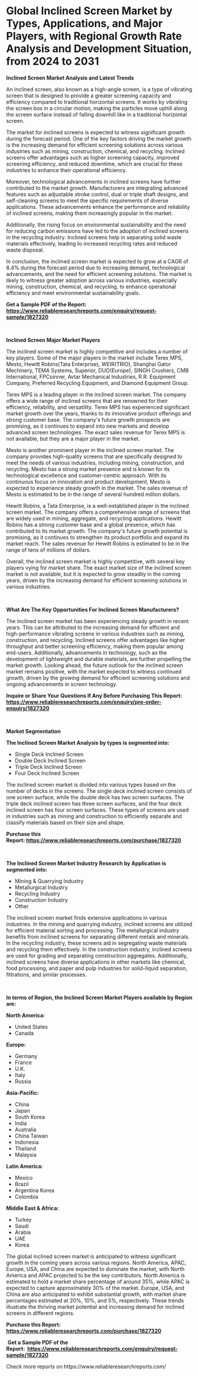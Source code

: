 <p><h1>Global Inclined Screen Market by Types, Applications, and Major Players, with Regional Growth Rate Analysis and Development Situation, from 2024 to 2031</h1></p><p><strong>Inclined Screen Market Analysis and Latest Trends</strong></p>
<p><p>An inclined screen, also known as a high-angle screen, is a type of vibrating screen that is designed to provide a greater screening capacity and efficiency compared to traditional horizontal screens. It works by vibrating the screen box in a circular motion, making the particles move uphill along the screen surface instead of falling downhill like in a traditional horizontal screen.</p><p>The market for inclined screens is expected to witness significant growth during the forecast period. One of the key factors driving the market growth is the increasing demand for efficient screening solutions across various industries such as mining, construction, chemical, and recycling. Inclined screens offer advantages such as higher screening capacity, improved screening efficiency, and reduced downtime, which are crucial for these industries to enhance their operational efficiency.</p><p>Moreover, technological advancements in inclined screens have further contributed to the market growth. Manufacturers are integrating advanced features such as adjustable stroke control, dual or triple shaft designs, and self-cleaning screens to meet the specific requirements of diverse applications. These advancements enhance the performance and reliability of inclined screens, making them increasingly popular in the market.</p><p>Additionally, the rising focus on environmental sustainability and the need for reducing carbon emissions have led to the adoption of inclined screens in the recycling industry. Inclined screens help in separating solid waste materials effectively, leading to increased recycling rates and reduced waste disposal.</p><p>In conclusion, the inclined screen market is expected to grow at a CAGR of 8.4% during the forecast period due to increasing demand, technological advancements, and the need for efficient screening solutions. The market is likely to witness greater adoption across various industries, especially mining, construction, chemical, and recycling, to enhance operational efficiency and meet environmental sustainability goals.</p></p>
<p><strong>Get a Sample PDF of the Report:&nbsp; <a href="https://www.reliableresearchreports.com/enquiry/request-sample/1827320">https://www.reliableresearchreports.com/enquiry/request-sample/1827320</a></strong></p>
<p>&nbsp;</p>
<p><strong>Inclined Screen Major Market Players</strong></p>
<p><p>The inclined screen market is highly competitive and includes a number of key players. Some of the major players in the market include Terex MPS, Mesto, Hewitt Robins(Tata Enterprise), WEIR(TRIO), Shanghai Gator Mechinery, TEMA Systems, Superior, DUO(Europe), SINGH Crushers, CMB International, FPCoinner, Avtar Mechanical Industries, R.R. Equipment Company, Preferred Recycling Equipment, and Diamond Equipment Group.</p><p>Terex MPS is a leading player in the inclined screen market. The company offers a wide range of inclined screens that are renowned for their efficiency, reliability, and versatility. Terex MPS has experienced significant market growth over the years, thanks to its innovative product offerings and strong customer base. The company's future growth prospects are promising, as it continues to expand into new markets and develop advanced screen technologies. The exact sales revenue for Terex MPS is not available, but they are a major player in the market.</p><p>Mesto is another prominent player in the inclined screen market. The company provides high-quality screens that are specifically designed to meet the needs of various industries, including mining, construction, and recycling. Mesto has a strong market presence and is known for its technological excellence and customer-centric approach. With its continuous focus on innovation and product development, Mesto is expected to experience steady growth in the market. The sales revenue of Mesto is estimated to be in the range of several hundred million dollars.</p><p>Hewitt Robins, a Tata Enterprise, is a well-established player in the inclined screen market. The company offers a comprehensive range of screens that are widely used in mining, aggregate, and recycling applications. Hewitt Robins has a strong customer base and a global presence, which has contributed to its market growth. The company's future growth potential is promising, as it continues to strengthen its product portfolio and expand its market reach. The sales revenue for Hewitt Robins is estimated to be in the range of tens of millions of dollars.</p><p>Overall, the inclined screen market is highly competitive, with several key players vying for market share. The exact market size of the inclined screen market is not available, but it is expected to grow steadily in the coming years, driven by the increasing demand for efficient screening solutions in various industries.</p></p>
<p>&nbsp;</p>
<p><strong>What Are The Key Opportunities For Inclined Screen Manufacturers?</strong></p>
<p><p>The inclined screen market has been experiencing steady growth in recent years. This can be attributed to the increasing demand for efficient and high-performance vibrating screens in various industries such as mining, construction, and recycling. Inclined screens offer advantages like higher throughput and better screening efficiency, making them popular among end-users. Additionally, advancements in technology, such as the development of lightweight and durable materials, are further propelling the market growth. Looking ahead, the future outlook for the inclined screen market remains positive, with the market expected to witness continued growth, driven by the growing demand for efficient screening solutions and ongoing advancements in screen technology.</p></p>
<p><strong>Inquire or Share Your Questions If Any Before Purchasing This Report: <a href="https://www.reliableresearchreports.com/enquiry/pre-order-enquiry/1827320">https://www.reliableresearchreports.com/enquiry/pre-order-enquiry/1827320</a></strong></p>
<p>&nbsp;</p>
<p><strong>Market Segmentation</strong></p>
<p><strong>The Inclined Screen Market Analysis by types is segmented into:</strong></p>
<p><ul><li>Single Deck Inclined Screen</li><li>Double Deck Inclined Screen</li><li>Triple Deck Inclined Screen</li><li>Four Deck Inclined Screen</li></ul></p>
<p><p>The inclined screen market is divided into various types based on the number of decks in the screens. The single deck inclined screen consists of one screen surface, while the double deck has two screen surfaces. The triple deck inclined screen has three screen surfaces, and the four deck inclined screen has four screen surfaces. These types of screens are used in industries such as mining and construction to efficiently separate and classify materials based on their size and shape.</p></p>
<p><strong>Purchase this Report:&nbsp;<a href="https://www.reliableresearchreports.com/purchase/1827320">https://www.reliableresearchreports.com/purchase/1827320</a></strong></p>
<p>&nbsp;</p>
<p><strong>The Inclined Screen Market Industry Research by Application is segmented into:</strong></p>
<p><ul><li>Mining & Quarrying Industry</li><li>Metallurgical Industry</li><li>Recycling Industry</li><li>Construction Industry</li><li>Other</li></ul></p>
<p><p>The inclined screen market finds extensive applications in various industries. In the mining and quarrying industry, inclined screens are utilized for efficient material sorting and processing. The metallurgical industry benefits from inclined screens for separating different metals and minerals. In the recycling industry, these screens aid in segregating waste materials and recycling them effectively. In the construction industry, inclined screens are used for grading and separating construction aggregates. Additionally, inclined screens have diverse applications in other markets like chemical, food processing, and paper and pulp industries for solid-liquid separation, filtrations, and similar processes.</p></p>
<p>&nbsp;</p>
<p><strong>In terms of Region, the Inclined Screen Market Players available by Region are:</strong></p>
<p>
    <p> <strong> North America: </strong>
        <ul>
            <li>United States</li>
            <li>Canada</li>
        </ul>
        </p> 
    <p> <strong> Europe: </strong>
        <ul>
            <li>Germany</li>
            <li>France</li>
            <li>U.K.</li>
            <li>Italy</li>
            <li>Russia</li>
        </ul>
        </p> 
    <p> <strong> Asia-Pacific: </strong>
        <ul>
            <li>China</li>
            <li>Japan</li>
            <li>South Korea</li>
            <li>India</li>
            <li>Australia</li>
            <li>China Taiwan</li>
            <li>Indonesia</li>
            <li>Thailand</li>
            <li>Malaysia</li>
        </ul>
        </p> 
    <p> <strong> Latin America: </strong>
        <ul>
            <li>Mexico</li>
            <li>Brazil</li>
            <li>Argentina Korea</li>
            <li>Colombia</li>
        </ul>
        </p> 
    <p> <strong> Middle East & Africa: </strong>
        <ul>
            <li>Turkey</li>
            <li>Saudi</li>
            <li>Arabia</li>
            <li>UAE</li>
            <li>Korea</li>
        </ul>
    </p>
    </p>
<p><p>The global inclined screen market is anticipated to witness significant growth in the coming years across various regions. North America, APAC, Europe, USA, and China are expected to dominate the market, with North America and APAC projected to be the key contributors. North America is estimated to hold a market share percentage of around 35%, while APAC is expected to capture approximately 30% of the market. Europe, USA, and China are also anticipated to exhibit substantial growth, with market share percentages estimated at 20%, 10%, and 5%, respectively. These trends illustrate the thriving market potential and increasing demand for inclined screens in different regions.</p></p>
<p><strong>Purchase this Report: <a href="https://www.reliableresearchreports.com/purchase/1827320">https://www.reliableresearchreports.com/purchase/1827320</a></strong></p>
<p>&nbsp;<strong>Get a Sample PDF of the Report:&nbsp;&nbsp;<a href="https://www.reliableresearchreports.com/enquiry/request-sample/1827320">https://www.reliableresearchreports.com/enquiry/request-sample/1827320</a></strong></p>
<p><strong></strong></p>
<p>Check more reports on https://www.reliableresearchreports.com/</p>